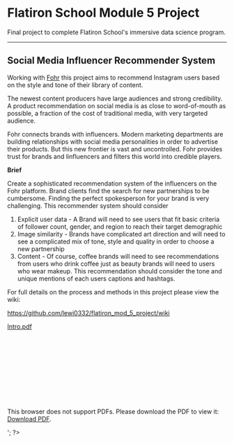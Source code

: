 # Flatiron School Module 5 Project

Final project to complete Flatiron School's immersive data science program.

--- 

## Social Media Influencer Recommender System

Working with [Fohr](http://www.fohr.co) this project aims to recommend Instagram users based on the style and tone of their library of content. 

The newest content producers have large audiences and strong credibility. A product recommendation on social media is as close to word-of-mouth as possible, a fraction of the cost of traditional media, with very targeted audience. 

Fohr connects brands with influencers. Modern marketing departments are building relationships with social media personalities in order to advertise their products. But this new frontier is vast and uncontrolled. Fohr provides trust for brands and linfluencers and filters this world into credible players.

**Brief** 

Create a sophisticated recommendation system of the influencers on the Fohr platform.  Brand clients find the search for new partnerships to be cumbersome. Finding the perfect spokesperson for your brand is very challenging. 
This recommender system should consider 
 
 1. Explicit user data - 
A Brand will need to see users that fit basic criteria of follower count, gender, and region to reach their target demographic
 2. Image similarity - 
Brands have complicated art direction and will need to see a complicated mix of tone, style and quality in order to choose a new partnership
 3. Content - 
Of course, coffee brands will need to see recommendations from users who drink coffee just as beauty brands will need to users who wear makeup. This recommendation should consider the tone and unique mentions of each users captions and hashtags.


For full details on the process and methods in this project please view the wiki:

https://github.com/lewi0332/flatiron_mod_5_project/wiki

[Intro.pdf](https://github.com/lewi0332/flatiron_mod_5_project/blob/master/visuals/Test_may_14.pdf)

<object data="https://raw.githubusercontent.com/lewi0332/flatiron_mod_5_project/82c45118f455f78e758873f54437c94e34699793/visuals/Test_may_14.pdf" type="application/pdf" width="700px" height="700px">
    <embed src="http://yoursite.com/the.pdfhttps://raw.githubusercontent.com/lewi0332/flatiron_mod_5_project/82c45118f455f78e758873f54437c94e34699793/visuals/Test_may_14.pdf">
        <p>This browser does not support PDFs. Please download the PDF to view it: <a href="https://raw.githubusercontent.com/lewi0332/flatiron_mod_5_project/82c45118f455f78e758873f54437c94e34699793/visuals/Test_may_14.pdf">Download PDF</a>.</p>
    </embed>
</object>


<?php
  $dir = 'https://raw.githubusercontent.com/lewi0332/flatiron_mod_5_project/82c45118f455f78e758873f54437c94e34699793/visuals/';
  $name = 'Test_may_14.pdf';
  exec("/bin/convert $dir$name $dir$name.png");
  print '<img src="$dir$name.png" />';
?>


<div class="pdf-container loaded" data-file="https://raw.githubusercontent.com/lewi0332/flatiron_mod_5_project/82c45118f455f78e758873f54437c94e34699793/visuals/Test_may_14.pdf" data-worker="/assets/pdf/worker-de03a6262fe73d7da5661d85cbb46962.js" data-bcmap-dir="https://render.githubusercontent.com/pdf/">
<canvas class="pdf-page" data-page="0" height="1500" width="2000"></canvas><canvas class="pdf-page" data-page="1" height="1500" width="2000"></canvas><canvas class="pdf-page" data-page="2" height="1500" width="2000"></canvas><canvas class="pdf-page" data-page="3" height="1500" width="2000"></canvas><canvas class="pdf-page" data-page="4" height="1500" width="2000"></canvas></div>
